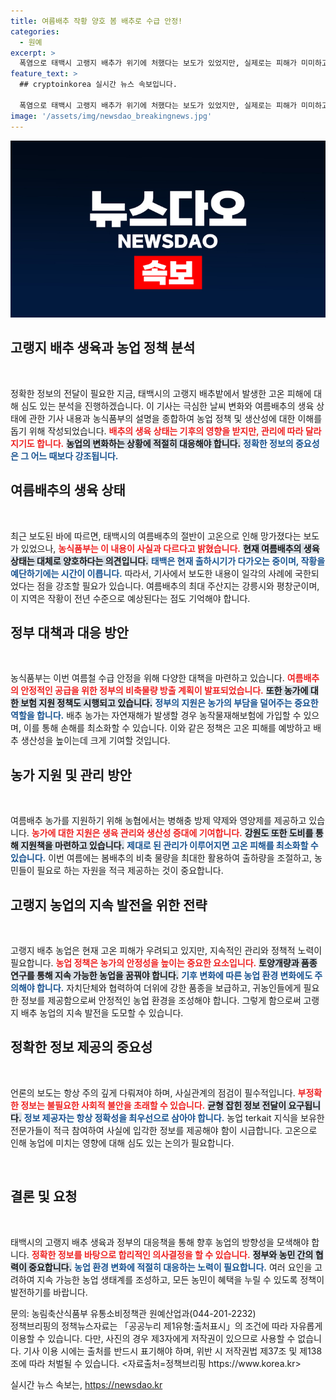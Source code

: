 ```yaml
---
title: 여름배추 작황 양호 봄 배추로 수급 안정!
categories:
  - 원예
excerpt: >
  폭염으로 태백시 고랭지 배추가 위기에 처했다는 보도가 있었지만, 실제로는 피해가 미미하고 생육은 양호하다는 농식품부의 반박이 나왔습니다. 정부는 농가 지원과 수급 안정 대책을 추진 중입니다.
feature_text: >
  ## cryptoinkorea 실시간 뉴스 속보입니다.

  폭염으로 태백시 고랭지 배추가 위기에 처했다는 보도가 있었지만, 실제로는 피해가 미미하고 생육은 양호하다는 농식품부의 반박이 나왔습니다. 정부는 농가 지원과 수급 안정 대책을 추진 중입니다.
image: '/assets/img/newsdao_breakingnews.jpg'
---
```


<p><img src="/assets/img/newsdao_breakingnews.jpg" alt="cryptoinkorea 속보" /></p>

<h2 data-ke-size="size26">고랭지 배추 생육과 농업 정책 분석</h2>

<p data-ke-size="size16">&nbsp;</p>

<p>정확한 정보의 전달이 필요한 지금, 태백시의 고랭지 배추밭에서 발생한 고온 피해에 대해 심도 있는 분석을 진행하겠습니다. 이 기사는 극심한 날씨 변화와 여름배추의 생육 상태에 관한 기사 내용과 농식품부의 설명을 종합하여 농업 정책 및 생산성에 대한 이해를 돕기 위해 작성되었습니다. <b><span style="color: #ee2323;">배추의 생육 상태는 기후의 영향을 받지만, 관리에 따라 달라지기도 합니다.</span></b> <b><span style="background-color: #21538527;">농업의 변화하는 상황에 적절히 대응해야 합니다.</span></b> <b><span style="color: #1a5490;">정확한 정보의 중요성은 그 어느 때보다 강조됩니다.</span></b></p>

<h2 data-ke-size="size26">여름배추의 생육 상태</h2>

<p data-ke-size="size16">&nbsp;</p>

<p>최근 보도된 바에 따르면, 태백시의 여름배추의 절반이 고온으로 인해 망가졌다는 보도가 있었으나, <b><span style="color: #ee2323;">농식품부는 이 내용이 사실과 다르다고 밝혔습니다.</span></b> <b><span style="background-color: #21538527;">현재 여름배추의 생육 상태는 대체로 양호하다는 의견입니다.</span></b> <b><span style="color: #1a5490;">태백은 현재 출하시기가 다가오는 중이며, 작황을 예단하기에는 시간이 이릅니다.</span></b> 따라서, 기사에서 보도한 내용이 일각의 사례에 국한되었다는 점을 강조할 필요가 있습니다. 여름배추의 최대 주산지는 강릉시와 평창군이며, 이 지역은 작황이 전년 수준으로 예상된다는 점도 기억해야 합니다.</p>

<h2 data-ke-size="size26">정부 대책과 대응 방안</h2>

<p data-ke-size="size16">&nbsp;</p>

<p>농식품부는 이번 여름철 수급 안정을 위해 다양한 대책을 마련하고 있습니다. <b><span style="color: #ee2323;">여름배추의 안정적인 공급을 위한 정부의 비축물량 방출 계획이 발표되었습니다.</span></b> <b><span style="background-color: #21538527;">또한 농가에 대한 보험 지원 정책도 시행되고 있습니다.</span></b> <b><span style="color: #1a5490;">정부의 지원은 농가의 부담을 덜어주는 중요한 역할을 합니다.</span></b> 배추 농가는 자연재해가 발생할 경우 농작물재해보험에 가입할 수 있으며, 이를 통해 손해를 최소화할 수 있습니다. 이와 같은 정책은 고온 피해를 예방하고 배추 생산성을 높이는데 크게 기여할 것입니다.</p>

<h2 data-ke-size="size26">농가 지원 및 관리 방안</h2>

<p data-ke-size="size16">&nbsp;</p>

<p>여름배추 농가를 지원하기 위해 농협에서는 병해충 방제 약제와 영양제를 제공하고 있습니다. <b><span style="color: #ee2323;">농가에 대한 지원은 생육 관리와 생산성 증대에 기여합니다.</span></b> <b><span style="background-color: #21538527;">강원도 또한 도비를 통해 지원책을 마련하고 있습니다.</span></b> <b><span style="color: #1a5490;">제대로 된 관리가 이루어지면 고온 피해를 최소화할 수 있습니다.</span></b> 이번 여름에는 봄배추의 비축 물량을 최대한 활용하여 출하량을 조절하고, 농민들이 필요로 하는 자원을 적극 제공하는 것이 중요합니다.</p>

<h2 data-ke-size="size26">고랭지 농업의 지속 발전을 위한 전략</h2>

<p data-ke-size="size16">&nbsp;</p>

<p>고랭지 배추 농업은 현재 고온 피해가 우려되고 있지만, 지속적인 관리와 정책적 노력이 필요합니다. <b><span style="color: #ee2323;">농업 정책은 농가의 안정성을 높이는 중요한 요소입니다.</span></b> <b><span style="background-color: #21538527;">토양개량과 품종 연구를 통해 지속 가능한 농업을 꿈꿔야 합니다.</span></b> <b><span style="color: #1a5490;">기후 변화에 따른 농업 환경 변화에도 주의해야 합니다.</span></b> 자치단체와 협력하여 더위에 강한 품종을 보급하고, 귀농인들에게 필요한 정보를 제공함으로써 안정적인 농업 환경을 조성해야 합니다. 그렇게 함으로써 고랭지 배추 농업의 지속 발전을 도모할 수 있습니다.</p>

<h2 data-ke-size="size26">정확한 정보 제공의 중요성</h2>

<p data-ke-size="size16">&nbsp;</p>

<p>언론의 보도는 항상 주의 깊게 다뤄져야 하며, 사실관계의 점검이 필수적입니다. <b><span style="color: #ee2323;">부정확한 정보는 불필요한 사회적 불안을 초래할 수 있습니다.</span></b> <b><span style="background-color: #21538527;">균형 잡힌 정보 전달이 요구됩니다.</span></b> <b><span style="color: #1a5490;">정보 제공자는 항상 정확성을 최우선으로 삼아야 합니다.</span></b> 농업 terkait 지식을 보유한 전문가들이 적극 참여하여 사실에 입각한 정보를 제공해야 함이 시급합니다. 고온으로 인해 농업에 미치는 영향에 대해 심도 있는 논의가 필요합니다. </p>

<p data-ke-size="size16">&nbsp;</p>

<h2 data-ke-size="size26">결론 및 요청</h2>

<p data-ke-size="size16">&nbsp;</p>

<p>태백시의 고랭지 배추 생육과 정부의 대응책을 통해 향후 농업의 방향성을 모색해야 합니다. <b><span style="color: #ee2323;">정확한 정보를 바탕으로 합리적인 의사결정을 할 수 있습니다.</span></b> <b><span style="background-color: #21538527;">정부와 농민 간의 협력이 중요합니다.</span></b> <b><span style="color: #1a5490;">농업 환경 변화에 적절히 대응하는 노력이 필요합니다.</span></b> 여러 요인을 고려하여 지속 가능한 농업 생태계를 조성하고, 모든 농민이 혜택을 누릴 수 있도록 정책이 발전하기를 바랍니다.</p>

<p>문의: 농림축산식품부 유통소비정책관 원예산업과(044-201-2232)<br>
정책브리핑의 정책뉴스자료는 「공공누리 제1유형:출처표시」의 조건에 따라 자유롭게 이용할 수 있습니다. 다만, 사진의 경우 제3자에게 저작권이 있으므로 사용할 수 없습니다. 기사 이용 시에는 출처를 반드시 표기해야 하며, 위반 시 저작권법 제37조 및 제138조에 따라 처벌될 수 있습니다. &lt;자료출처=정책브리핑 https://www.korea.kr></p>
실시간 뉴스 속보는, <a href="https://newsdao.kr" rel="dofollow">https://newsdao.kr</a>


